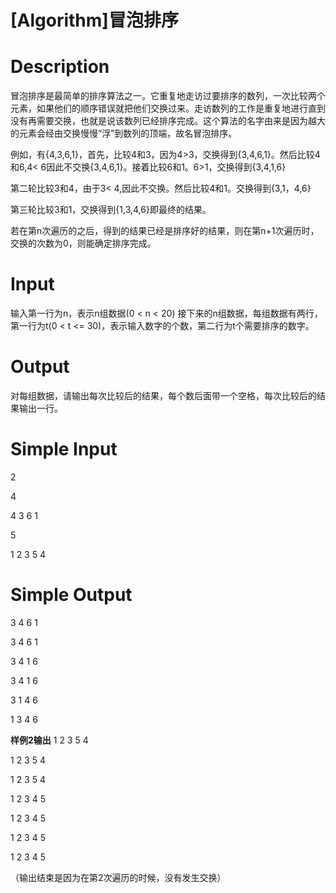 # [Algorithm]冒泡排序

# Description
冒泡排序是最简单的排序算法之一。它重复地走访过要排序的数列，一次比较两个元素，如果他们的顺序错误就把他们交换过来。走访数列的工作是重复地进行直到没有再需要交换，也就是说该数列已经排序完成。这个算法的名字由来是因为越大的元素会经由交换慢慢“浮”到数列的顶端，故名冒泡排序。

例如，有{4,3,6,1}，首先，比较4和3，因为4>3，交换得到{3,4,6,1}。然后比较4和6,4< 6因此不交换{3,4,6,1}。接着比较6和1。6>1，交换得到{3,4,1,6}

第二轮比较3和4，由于3< 4,因此不交换。然后比较4和1。交换得到{3,1，4,6}

第三轮比较3和1，交换得到{1,3,4,6}即最终的结果。

若在第n次遍历的之后，得到的结果已经是排序好的结果，则在第n+1次遍历时，交换的次数为0，则能确定排序完成。
# Input
输入第一行为n，表示n组数据(0 < n < 20)
接下来的n组数据，每组数据有两行，第一行为t(0 < t <= 30)，表示输入数字的个数，第二行为t个需要排序的数字。
# Output
对每组数据，请输出每次比较后的结果，每个数后面带一个空格，每次比较后的结果输出一行。

# Simple Input
2

4

4 3 6 1

5

1 2 3 5 4

# Simple Output
3 4 6 1 

3 4 6 1 

3 4 1 6 

3 4 1 6 

3 1 4 6 

1 3 4 6 

**样例2输出**
1 2 3 5 4 

1 2 3 5 4 

1 2 3 5 4 

1 2 3 4 5 

1 2 3 4 5 

1 2 3 4 5 

1 2 3 4 5 

（输出结束是因为在第2次遍历的时候，没有发生交换）
